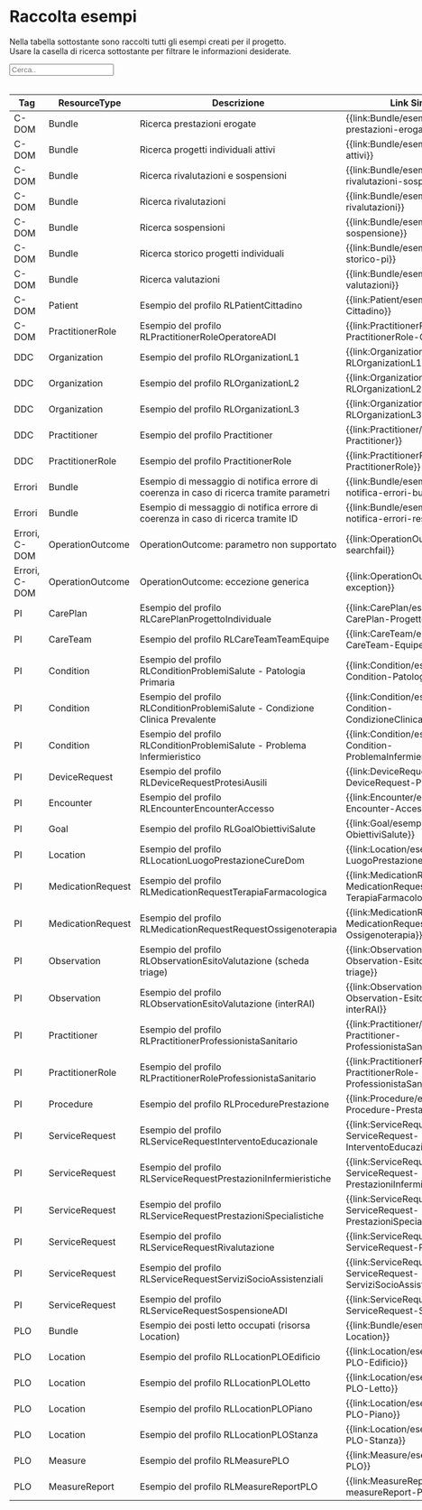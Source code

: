 <html>
  <head>
    <script src="https://ajax.googleapis.com/ajax/libs/jquery/3.6.0/jquery.min.js"></script>
    <script>
      $(document).ready(function () {
        $("#myInput").on("keyup", function () {
          var value = $(this).val().toLowerCase();
          $("#myTable tr").filter(function () {
            $(this).toggle($(this).text().toLowerCase().indexOf(value) > -1);
          });
        });
      });
    </script>
  </head>
  <body>
    <h1>Raccolta esempi</h1>
    <div>
      <p>
        Nella tabella sottostante sono raccolti tutti gli esempi creati per il progetto.
        <br />
        Usare la casella di ricerca sottostante per filtrare le informazioni
        desiderate.
      </p>
      <input id="myInput" type="text" placeholder="Cerca.." />
    </div>
    <br/>
    <table style="width: fit-content">
  <thead>
    <tr>
      <th>Tag</th>
      <th>ResourceType</th>
      <th>Descrizione</th>
      <th>Link Simplifier</th>
    </tr>
  </thead>
  <tbody id="myTable">
    <tr>
      <td>C-DOM</td>
      <td>Bundle</td>
      <td>Ricerca prestazioni erogate</td>
      <td>{{link:Bundle/esempio-ricerca-prestazioni-erogate}}</td>
    </tr>
    <tr>
      <td>C-DOM</td>
      <td>Bundle</td>
      <td>Ricerca progetti individuali attivi</td>
      <td>{{link:Bundle/esempio-ricerca-pi-attivi}}</td>
    </tr>
    <tr>
      <td>C-DOM</td>
      <td>Bundle</td>
      <td>Ricerca rivalutazioni e sospensioni</td>
      <td>{{link:Bundle/esempio-ricerca-rivalutazioni-sospensioni}}</td>
    </tr>
    <tr>
      <td>C-DOM</td>
      <td>Bundle</td>
      <td>Ricerca rivalutazioni</td>
      <td>{{link:Bundle/esempio-ricerca-rivalutazioni}}</td>
    </tr>
    <tr>
      <td>C-DOM</td>
      <td>Bundle</td>
      <td>Ricerca sospensioni</td>
      <td>{{link:Bundle/esempio-ricerca-sospensione}}</td>
    </tr>
    <tr>
      <td>C-DOM</td>
      <td>Bundle</td>
      <td>Ricerca storico progetti individuali</td>
      <td>{{link:Bundle/esempio-ricerca-storico-pi}}</td>
    </tr>
    <tr>
      <td>C-DOM</td>
      <td>Bundle</td>
      <td>Ricerca valutazioni</td>
      <td>{{link:Bundle/esempio-ricerca-valutazioni}}</td>
    </tr>
    <tr>
      <td>C-DOM</td>
      <td>Patient</td>
      <td>Esempio del profilo RLPatientCittadino</td>
      <td>{{link:Patient/esempio-Patient-Cittadino}}</td>
    </tr>
    <tr>
      <td>C-DOM</td>
      <td>PractitionerRole</td>
      <td>Esempio del profilo RLPractitionerRoleOperatoreADI</td>
      <td>{{link:PractitionerRole/esempio-PractitionerRole-OperatoreADI}}</td>
    </tr>
    <tr>
      <td>DDC</td>
      <td>Organization</td>
      <td>Esempio del profilo RLOrganizationL1</td>
      <td>{{link:Organization/esempio-RLOrganizationL1}}</td>
    </tr>
    <tr>
      <td>DDC</td>
      <td>Organization</td>
      <td>Esempio del profilo RLOrganizationL2</td>
      <td>{{link:Organization/esempio-RLOrganizationL2}}</td>
    </tr>
    <tr>
      <td>DDC</td>
      <td>Organization</td>
      <td>Esempio del profilo RLOrganizationL3</td>
      <td>{{link:Organization/esempio-RLOrganizationL3}}</td>
    </tr>
    <tr>
      <td>DDC</td>
      <td>Practitioner</td>
      <td>Esempio del profilo Practitioner</td>
      <td>{{link:Practitioner/esempio-Practitioner}}</td>
    </tr>
    <tr>
      <td>DDC</td>
      <td>PractitionerRole</td>
      <td>Esempio del profilo PractitionerRole</td>
      <td>{{link:PractitionerRole/esempio-PractitionerRole}}</td>
    </tr>
    <tr>
      <td>Errori</td>
      <td>Bundle</td>
      <td>
        Esempio di messaggio di notifica errore di coerenza in caso di ricerca
        tramite parametri
      </td>
      <td>{{link:Bundle/esempio-bundle-notifica-errori-bundle}}</td>
    </tr>
    <tr>
      <td>Errori</td>
      <td>Bundle</td>
      <td>
        Esempio di messaggio di notifica errore di coerenza in caso di ricerca
        tramite ID
      </td>
      <td>{{link:Bundle/esempio-bundle-notifica-errori-resource}}</td>
    </tr>
    <tr>
      <td>Errori, C-DOM</td>
      <td>OperationOutcome</td>
      <td>OperationOutcome: parametro non supportato</td>
      <td>{{link:OperationOutcome/esempio-searchfail}}</td>
    </tr>
    <tr>
      <td>Errori, C-DOM</td>
      <td>OperationOutcome</td>
      <td>OperationOutcome: eccezione generica</td>
      <td>{{link:OperationOutcome/esempio-exception}}</td>
    </tr>
    <tr>
      <td>PI</td>
      <td>CarePlan</td>
      <td>Esempio del profilo RLCarePlanProgettoIndividuale</td>
      <td>{{link:CarePlan/esempio-CarePlan-Progetto-Individuale}}</td>
    </tr>
    <tr>
      <td>PI</td>
      <td>CareTeam</td>
      <td>Esempio del profilo RLCareTeamTeamEquipe</td>
      <td>{{link:CareTeam/esempio-CareTeam-Equipe}}</td>
    </tr>
    <tr>
      <td>PI</td>
      <td>Condition</td>
      <td>
        Esempio del profilo RLConditionProblemiSalute - Patologia Primaria
      </td>
      <td>{{link:Condition/esempio-Condition-PatologiaPrimaria}}</td>
    </tr>
    <tr>
      <td>PI</td>
      <td>Condition</td>
      <td>
        Esempio del profilo RLConditionProblemiSalute - Condizione Clinica
        Prevalente
      </td>
      <td>{{link:Condition/esempio-Condition-CondizioneClinicaPrevalente}}</td>
    </tr>
    <tr>
      <td>PI</td>
      <td>Condition</td>
      <td>
        Esempio del profilo RLConditionProblemiSalute - Problema Infermieristico
      </td>
      <td>{{link:Condition/esempio-Condition-ProblemaInfermieristico}}</td>
    </tr>
    <tr>
      <td>PI</td>
      <td>DeviceRequest</td>
      <td>Esempio del profilo RLDeviceRequestProtesiAusili</td>
      <td>{{link:DeviceRequest/esempio-DeviceRequest-ProtesiAusili}}</td>
    </tr>
    <tr>
      <td>PI</td>
      <td>Encounter</td>
      <td>Esempio del profilo RLEncounterEncounterAccesso</td>
      <td>{{link:Encounter/esempio-Encounter-Accesso}}</td>
    </tr>
    <tr>
      <td>PI</td>
      <td>Goal</td>
      <td>Esempio del profilo RLGoalObiettiviSalute</td>
      <td>{{link:Goal/esempio-Goal-ObiettiviSalute}}</td>
    </tr>
    <tr>
      <td>PI</td>
      <td>Location</td>
      <td>Esempio del profilo RLLocationLuogoPrestazioneCureDom</td>
      <td>{{link:Location/esempio-Location-LuogoPrestazioneCureDom}}</td>
    </tr>
    <tr>
      <td>PI</td>
      <td>MedicationRequest</td>
      <td>Esempio del profilo RLMedicationRequestTerapiaFarmacologica</td>
      <td>
        {{link:MedicationRequest/esempio-MedicationRequest-TerapiaFarmacologica}}
      </td>
    </tr>
    <tr>
      <td>PI</td>
      <td>MedicationRequest</td>
      <td>Esempio del profilo RLMedicationRequestRequestOssigenoterapia</td>
      <td>
        {{link:MedicationRequest/esempio-MedicationRequest-Ossigenoterapia}}
      </td>
    </tr>
    <tr>
      <td>PI</td>
      <td>Observation</td>
      <td>Esempio del profilo RLObservationEsitoValutazione (scheda triage)</td>
      <td>{{link:Observation/esempio-Observation-EsitoValutazione-triage}}</td>
    </tr>
    <tr>
      <td>PI</td>
      <td>Observation</td>
      <td>Esempio del profilo RLObservationEsitoValutazione (interRAI)</td>
      <td>
        {{link:Observation/esempio-Observation-EsitoValutazione-interRAI}}
      </td>
    </tr>
    <tr>
      <td>PI</td>
      <td>Practitioner</td>
      <td>Esempio del profilo RLPractitionerProfessionistaSanitario</td>
      <td>
        {{link:Practitioner/esempio-Practitioner-ProfessionistaSanitario}}
      </td>
    </tr>
    <tr>
      <td>PI</td>
      <td>PractitionerRole</td>
      <td>Esempio del profilo RLPractitionerRoleProfessionistaSanitario</td>
      <td>
        {{link:PractitionerRole/esempio-PractitionerRole-ProfessionistaSanitario}}
      </td>
    </tr>
    <tr>
      <td>PI</td>
      <td>Procedure</td>
      <td>Esempio del profilo RLProcedurePrestazione</td>
      <td>{{link:Procedure/esempio-Procedure-Prestazione}}</td>
    </tr>
    <tr>
      <td>PI</td>
      <td>ServiceRequest</td>
      <td>Esempio del profilo RLServiceRequestInterventoEducazionale</td>
      <td>
        {{link:ServiceRequest/esempio-ServiceRequest-InterventoEducazionale}}
      </td>
    </tr>
    <tr>
      <td>PI</td>
      <td>ServiceRequest</td>
      <td>Esempio del profilo RLServiceRequestPrestazioniInfermieristiche</td>
      <td>
        {{link:ServiceRequest/esempio-ServiceRequest-PrestazioniInfermieristiche}}
      </td>
    </tr>
    <tr>
      <td>PI</td>
      <td>ServiceRequest</td>
      <td>Esempio del profilo RLServiceRequestPrestazioniSpecialistiche</td>
      <td>
        {{link:ServiceRequest/esempio-ServiceRequest-PrestazioniSpecialistiche}}
      </td>
    </tr>
    <tr>
      <td>PI</td>
      <td>ServiceRequest</td>
      <td>Esempio del profilo RLServiceRequestRivalutazione</td>
      <td>{{link:ServiceRequest/esempio-ServiceRequest-Rivalutazione}}</td>
    </tr>
    <tr>
      <td>PI</td>
      <td>ServiceRequest</td>
      <td>Esempio del profilo RLServiceRequestServiziSocioAssistenziali</td>
      <td>
        {{link:ServiceRequest/esempio-ServiceRequest-ServiziSocioAssistenziali}}
      </td>
    </tr>
    <tr>
      <td>PI</td>
      <td>ServiceRequest</td>
      <td>Esempio del profilo RLServiceRequestSospensioneADI</td>
      <td>{{link:ServiceRequest/esempio-ServiceRequest-SospensioneADI}}</td>
    </tr>
    <tr>
      <td>PLO</td>
      <td>Bundle</td>
      <td>Esempio dei posti letto occupati (risorsa Location)</td>
      <td>{{link:Bundle/esempio-PLO-Location}}</td>
    </tr>
    <tr>
      <td>PLO</td>
      <td>Location</td>
      <td>Esempio del profilo RLLocationPLOEdificio</td>
      <td>{{link:Location/esempio-Location-PLO-Edificio}}</td>
    </tr>
    <tr>
      <td>PLO</td>
      <td>Location</td>
      <td>Esempio del profilo RLLocationPLOLetto</td>
      <td>{{link:Location/esempio-Location-PLO-Letto}}</td>
    </tr>
    <tr>
      <td>PLO</td>
      <td>Location</td>
      <td>Esempio del profilo RLLocationPLOPiano</td>
      <td>{{link:Location/esempio-Location-PLO-Piano}}</td>
    </tr>
    <tr>
      <td>PLO</td>
      <td>Location</td>
      <td>Esempio del profilo RLLocationPLOStanza</td>
      <td>{{link:Location/esempio-Location-PLO-Stanza}}</td>
    </tr>
    <tr>
      <td>PLO</td>
      <td>Measure</td>
      <td>Esempio del profilo RLMeasurePLO</td>
      <td>{{link:Measure/esempio-measure-PLO}}</td>
    </tr>
    <tr>
      <td>PLO</td>
      <td>MeasureReport</td>
      <td>Esempio del profilo RLMeasureReportPLO</td>
      <td>{{link:MeasureReport/esempio-measureReport-PLO}}</td>
    </tr>
  </tbody>
</table>
  </body>
</html>
